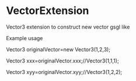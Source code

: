 # VectorExtension
Vector3 extension to construct new vector gsgl like

Example usage

Vector3 originalVector=new Vector3(1,2,3);

Vector3 xxx=originalVector.xxx;//Vector3(1,1,1);


Vector3 xyy=originalVector.xyy;//Vector3(1,2,2);

